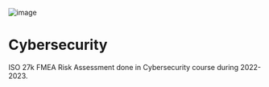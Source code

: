 ![image](https://www.cgtechnologies.com/wp-content/uploads/2023/01/what-is-cyber-security-1024x683.jpg)
# Cybersecurity
ISO 27k FMEA Risk Assessment done in Cybersecurity course during 2022-2023.
